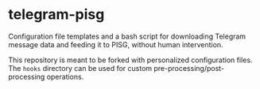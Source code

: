 # telegram-pisg

Configuration file templates and a bash script for downloading Telegram message data and feeding it to PISG, without human intervention.

This repository is meant to be forked with personalized configuration files. The `hooks` directory can be used for custom pre-processing/post-processing operations.

